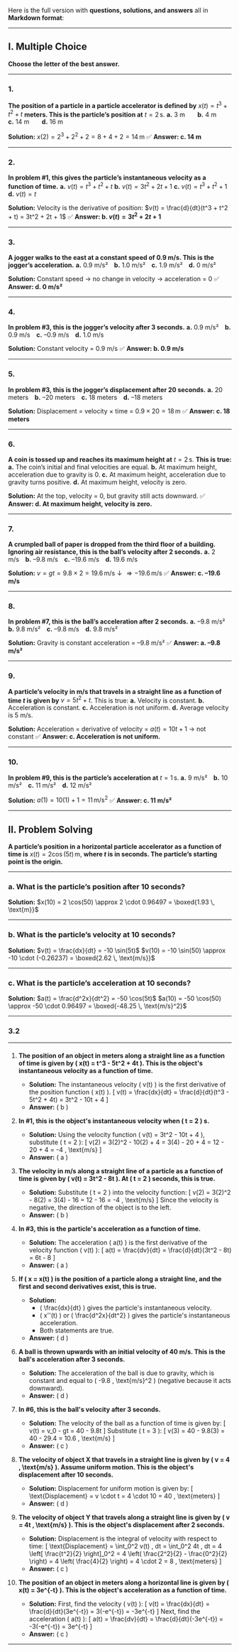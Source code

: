 Here is the full version with **questions, solutions, and answers** all in **Markdown format**:

---

## I. Multiple Choice

**Choose the letter of the best answer.**

---

### **1.**

**The position of a particle in a particle accelerator is defined by**
$x(t) = t^3 + t^2 + t$ **meters. This is the particle’s position at** $t = 2 \, \text{s}$.
**a.** 3 m  **b.** 4 m  **c.** 14 m  **d.** 16 m

**Solution:**
$x(2) = 2^3 + 2^2 + 2 = 8 + 4 + 2 = 14 \, \text{m}$
✅ **Answer: c. 14 m**

---

### **2.**

**In problem #1, this gives the particle’s instantaneous velocity as a function of time.**
**a.** $v(t) = t^3 + t^2 + t$
**b.** $v(t) = 3t^2 + 2t + 1$
**c.** $v(t) = t^3 + t^2 + 1$
**d.** $v(t) = t$

**Solution:**
Velocity is the derivative of position:
$v(t) = \frac{d}{dt}(t^3 + t^2 + t) = 3t^2 + 2t + 1$
✅ **Answer: b. $v(t) = 3t^2 + 2t + 1$**

---

### **3.**

**A jogger walks to the east at a constant speed of 0.9 m/s. This is the jogger’s acceleration.**
**a.** 0.9 m/s² **b.** 1.0 m/s² **c.** 1.9 m/s² **d.** 0 m/s²

**Solution:**
Constant speed → no change in velocity → acceleration = 0
✅ **Answer: d. 0 m/s²**

---

### **4.**

**In problem #3, this is the jogger’s velocity after 3 seconds.**
**a.** 0.9 m/s² **b.** 0.9 m/s **c.** –0.9 m/s **d.** 1.0 m/s

**Solution:**
Constant velocity = 0.9 m/s
✅ **Answer: b. 0.9 m/s**

---

### **5.**

**In problem #3, this is the jogger’s displacement after 20 seconds.**
**a.** 20 meters **b.** –20 meters **c.** 18 meters **d.** –18 meters

**Solution:**
Displacement = velocity × time = $0.9 \times 20 = 18 \, \text{m}$
✅ **Answer: c. 18 meters**

---

### **6.**

**A coin is tossed up and reaches its maximum height at** $t = 2 \, \text{s}$.
**This is true:**
**a.** The coin’s initial and final velocities are equal.
**b.** At maximum height, acceleration due to gravity is 0.
**c.** At maximum height, acceleration due to gravity turns positive.
**d.** At maximum height, velocity is zero.

**Solution:**
At the top, velocity = 0, but gravity still acts downward.
✅ **Answer: d. At maximum height, velocity is zero.**

---

### **7.**

**A crumpled ball of paper is dropped from the third floor of a building.**
**Ignoring air resistance, this is the ball’s velocity after 2 seconds.**
**a.** 2 m/s **b.** –9.8 m/s **c.** –19.6 m/s **d.** 19.6 m/s

**Solution:**
$v = gt = 9.8 \times 2 = 19.6 \, \text{m/s} \downarrow \Rightarrow -19.6 \, \text{m/s}$
✅ **Answer: c. –19.6 m/s**

---

### **8.**

**In problem #7, this is the ball’s acceleration after 2 seconds.**
**a.** –9.8 m/s² **b.** 9.8 m/s² **c.** –9.8 m/s **d.** 9.8 m/s²

**Solution:**
Gravity is constant acceleration = –9.8 m/s²
✅ **Answer: a. –9.8 m/s²**

---

### **9.**

**A particle’s velocity in m/s that travels in a straight line as a function of time $t$ is given by**
$v = 5t^2 + t$. This is true:
**a.** Velocity is constant.
**b.** Acceleration is constant.
**c.** Acceleration is not uniform.
**d.** Average velocity is 5 m/s.

**Solution:**
Acceleration = derivative of velocity = $a(t) = 10t + 1$ → not constant
✅ **Answer: c. Acceleration is not uniform.**

---

### **10.**

**In problem #9, this is the particle’s acceleration at** $t = 1 \, \text{s}$.
**a.** 9 m/s² **b.** 10 m/s² **c.** 11 m/s² **d.** 12 m/s²

**Solution:**
$a(1) = 10(1) + 1 = 11 \, \text{m/s}^2$
✅ **Answer: c. 11 m/s²**

---

## II. Problem Solving

**A particle’s position in a horizontal particle accelerator as a function of time is**
$x(t) = 2 \cos(5t) \, \text{m}$, **where $t$ is in seconds. The particle’s starting point is the origin.**

---

### a. What is the particle’s position after 10 seconds?

**Solution:**
$x(10) = 2 \cos(50) \approx 2 \cdot 0.96497 = \boxed{1.93 \, \text{m}}$

---

### b. What is the particle’s velocity at 10 seconds?

**Solution:**
$v(t) = \frac{dx}{dt} = -10 \sin(5t)$
$v(10) = -10 \sin(50) \approx -10 \cdot (-0.26237) = \boxed{2.62 \, \text{m/s}}$

---

### c. What is the particle’s acceleration at 10 seconds?

**Solution:**
$a(t) = \frac{d^2x}{dt^2} = -50 \cos(5t)$
$a(10) = -50 \cos(50) \approx -50 \cdot 0.96497 = \boxed{-48.25 \, \text{m/s}^2}$

---

### 3.2

---

####

1. **The position of an object in meters along a straight line as a function of time is given by \( x(t) = t^3 - 5t^2 + 4t \). This is the object's instantaneous velocity as a function of time.**
   - **Solution:** The instantaneous velocity \( v(t) \) is the first derivative of the position function \( x(t) \).
     \[
     v(t) = \frac{dx}{dt} = \frac{d}{dt}(t^3 - 5t^2 + 4t) = 3t^2 - 10t + 4
     \]
   - **Answer:** \( b \)

2. **In #1, this is the object's instantaneous velocity when \( t = 2 \) s.**
   - **Solution:** Using the velocity function \( v(t) = 3t^2 - 10t + 4 \), substitute \( t = 2 \):
     \[
     v(2) = 3(2)^2 - 10(2) + 4 = 3(4) - 20 + 4 = 12 - 20 + 4 = -4 \, \text{m/s}
     \]
   - **Answer:** \( a \)

3. **The velocity in m/s along a straight line of a particle as a function of time is given by \( v(t) = 3t^2 - 8t \). At \( t = 2 \) seconds, this is true.**
   - **Solution:** Substitute \( t = 2 \) into the velocity function:
     \[
     v(2) = 3(2)^2 - 8(2) = 3(4) - 16 = 12 - 16 = -4 \, \text{m/s}
     \]
     Since the velocity is negative, the direction of the object is to the left.
   - **Answer:** \( b \)

4. **In #3, this is the particle's acceleration as a function of time.**
   - **Solution:** The acceleration \( a(t) \) is the first derivative of the velocity function \( v(t) \):
     \[
     a(t) = \frac{dv}{dt} = \frac{d}{dt}(3t^2 - 8t) = 6t - 8
     \]
   - **Answer:** \( a \)

5. **If \( x = x(t) \) is the position of a particle along a straight line, and the first and second derivatives exist, this is true.**
   - **Solution:** 
     - \( \frac{dx}{dt} \) gives the particle's instantaneous velocity.
     - \( x''(t) \) or \( \frac{d^2x}{dt^2} \) gives the particle's instantaneous acceleration.
     - Both statements are true.
   - **Answer:** \( d \)

6. **A ball is thrown upwards with an initial velocity of 40 m/s. This is the ball's acceleration after 3 seconds.**
   - **Solution:** The acceleration of the ball is due to gravity, which is constant and equal to \( -9.8 \, \text{m/s}^2 \) (negative because it acts downward).
   - **Answer:** \( d \)

7. **In #6, this is the ball's velocity after 3 seconds.**
   - **Solution:** The velocity of the ball as a function of time is given by:
     \[
     v(t) = v_0 - gt = 40 - 9.8t
     \]
     Substitute \( t = 3 \):
     \[
     v(3) = 40 - 9.8(3) = 40 - 29.4 = 10.6 \, \text{m/s}
     \]
   - **Answer:** \( c \)

8. **The velocity of object X that travels in a straight line is given by \( v = 4 \, \text{m/s} \). Assume uniform motion. This is the object's displacement after 10 seconds.**
   - **Solution:** Displacement for uniform motion is given by:
     \[
     \text{Displacement} = v \cdot t = 4 \cdot 10 = 40 \, \text{meters}
     \]
   - **Answer:** \( d \)

9. **The velocity of object Y that travels along a straight line is given by \( v = 4t \, \text{m/s} \). This is the object's displacement after 2 seconds.**
   - **Solution:** Displacement is the integral of velocity with respect to time:
     \[
     \text{Displacement} = \int_0^2 v(t) \, dt = \int_0^2 4t \, dt = 4 \left[ \frac{t^2}{2} \right]_0^2 = 4 \left( \frac{2^2}{2} - \frac{0^2}{2} \right) = 4 \left( \frac{4}{2} \right) = 4 \cdot 2 = 8 \, \text{meters}
     \]
   - **Answer:** \( c \)

10. **The position of an object in meters along a horizontal line is given by \( x(t) = 3e^{-t} \). This is the object's acceleration as a function of time.**
    - **Solution:** First, find the velocity \( v(t) \):
      \[
      v(t) = \frac{dx}{dt} = \frac{d}{dt}(3e^{-t}) = 3(-e^{-t}) = -3e^{-t}
      \]
      Next, find the acceleration \( a(t) \):
      \[
      a(t) = \frac{dv}{dt} = \frac{d}{dt}(-3e^{-t}) = -3(-e^{-t}) = 3e^{-t}
      \]
    - **Answer:** \( c \)

---
